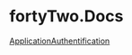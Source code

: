 fortyTwo.Docs
=============

[ApplicationAuthentification](https://github.com/funkyOne/fortyTwo.Docs/blob/master/ApplicationAuthentification.md)
